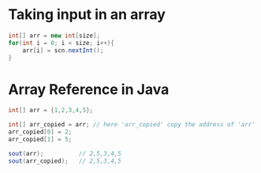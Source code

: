 # Taking input in an array
```java
int[] arr = new int[size];
for(int i = 0; i < size; i++){
    arr[i] = scn.nextInt();
}
```

# Array Reference in Java
```java
int[] arr = {1,2,3,4,5};

int[] arr_copied = arr; // here 'arr_copied' copy the address of 'arr' not value;****
arr_copied[0] = 2;
arr_copied[1] = 5;

sout(arr);          // 2,5,3,4,5
sout(arr_copied);   // 2,5,3,4,5
```
